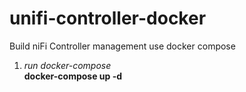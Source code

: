 # unifi-controller-docker
Build niFi Controller management use docker compose
1.  *run docker-compose*<br>
    **docker-compose up -d**<br>
